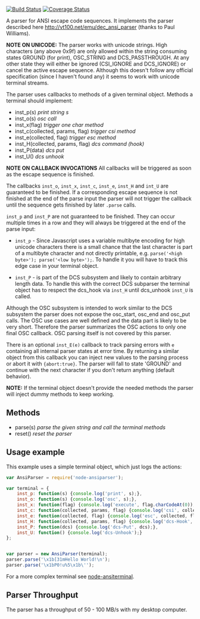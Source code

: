 [![Build Status](https://travis-ci.org/netzkolchose/node-ansiparser.svg?branch=master)](https://travis-ci.org/netzkolchose/node-ansiparser)
[![Coverage Status](https://coveralls.io/repos/netzkolchose/node-ansiparser/badge.svg?branch=master)](https://coveralls.io/r/netzkolchose/node-ansiparser?branch=master)

A parser for ANSI escape code sequences. It implements the parser described here
http://vt100.net/emu/dec_ansi_parser (thanks to Paul Williams).

**NOTE ON UNICODE:** The parser works with unicode strings. High characters (any above 0x9f)
are only allowed within the string consuming states GROUND (for print), OSC_STRING and DCS_PASSTHROUGH.
At any other state they will either be ignored (CSI_IGNORE and DCS_IGNORE)
or cancel the active escape sequence. Although this doesn't follow any official specification
(since I haven't found any) it seems to work with unicode terminal streams.

The parser uses callbacks to methods of a given terminal object.
Methods a terminal should implement:

* inst_p(s)                         *print string s*
* inst_o(s)                         *osc call*
* inst_x(flag)                      *trigger one char method*
* inst_c(collected, params, flag)   *trigger csi method*
* inst_e(collected, flag)           *trigger esc method*
* inst_H(collected, params, flag)   *dcs command (hook)*
* inst_P(data)                      *dcs put*
* inst_U()                          *dcs unhook*

**NOTE ON CALLBACK INVOCATIONS** All callbacks will be triggered as soon as the escape sequence
is finished.

The callbacks `inst_o`, `inst_x`, `inst_c`, `inst_e`, `inst_H` and
`int_U` are guaranteed to be finished. If a corresponding escape sequence is not
finished at the end of the parse input the parser will not trigger the callback until the
sequence gets finished by later `.parse` calls.

`inst_p` and `inst_P` are not guaranteed to be finished. They can occur multiple times in a row
and they will always be triggered at the end of the parse input:

* `inst_p`  - Since Javascript uses a variable multibyte encoding for high unicode characters
there is a small chance that the last character is part of a multibyte character
and not directly printable, e.g. `parse('<high byte>'); parse('<low byte>');`. To handle
it you will have to track this edge case in your terminal object.

* `inst_P` - is part of the DCS subsystem and likely to contain arbitrary length data.
To handle this with the correct DCS subparser the terminal object has to respect
the dcs_hook via `inst_H` until dcs_unhook `inst_U` is called.

Although the OSC subsystem is intended to work similar to the DCS subsystem the parser does not
expose the osc_start, osc_end and osc_put calls. The OSC use cases are well defined and
the data part is likely to be very short. Therefore the parser summarizes the OSC actions to
only one final OSC callback. OSC parsing itself is not covered by this parser.

There is an optional `inst_E(e)` callback to track parsing errors with `e` containing all internal
parser states at error time. By returning a similar object from this callback 
you can inject new values to the parsing process or abort it with `{abort:true}`.
The parser will fall to state 'GROUND' and continue with the next character
if you don't return anything (default behavior).


**NOTE:** If the terminal object doesn't provide the needed methods the parser
will inject dummy methods to keep working.


## Methods

* parse(s)  *parse the given string and call the terminal methods*
* reset()   *reset the parser*


## Usage example
This example uses a simple terminal object, which just logs the actions:
```javascript
var AnsiParser = require('node-ansiparser');

var terminal = {
    inst_p: function(s) {console.log('print', s);},
    inst_o: function(s) {console.log('osc', s);},
    inst_x: function(flag) {console.log('execute', flag.charCodeAt(0));},
    inst_c: function(collected, params, flag) {console.log('csi', collected, params, flag);},
    inst_e: function(collected, flag) {console.log('esc', collected, flag);},
    inst_H: function(collected, params, flag) {console.log('dcs-Hook', collected, params, flag);},
    inst_P: function(dcs) {console.log('dcs-Put', dcs);},
    inst_U: function() {console.log('dcs-Unhook');}
};


var parser = new AnsiParser(terminal);
parser.parse('\x1b[31mHello World!\n');
parser.parse('\x1bP0!u%5\x1b\'');
```
For a more complex terminal see [node-ansiterminal](https://github.com/netzkolchose/node-ansiterminal).


## Parser Throughput

The parser has a throughput of 50 - 100 MB/s with my desktop computer.
